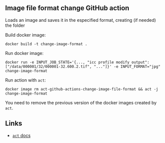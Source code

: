 ## Image file format change GitHub action

Loads an image and saves it in the especified format, creating (if needed) the folder

Build docker image:
```
docker build -t change-image-format .
```

Run docker image:
```
docker run -e INPUT_JOB_STATE='{..., "icc profile modify output": ["/data/000001/32/000001-32.600.2.tif", "..."]}' -e INPUT_FORMAT="jpg" change-image-format  
```

Run action with `act`:
```
docker image rm act-github-actions-change-image-file-format && act -j change-image-format
```
You need to remove the previous version of the docker images created by `act`.

## Links

* [`act` docs](https://github.com/nektos/act)